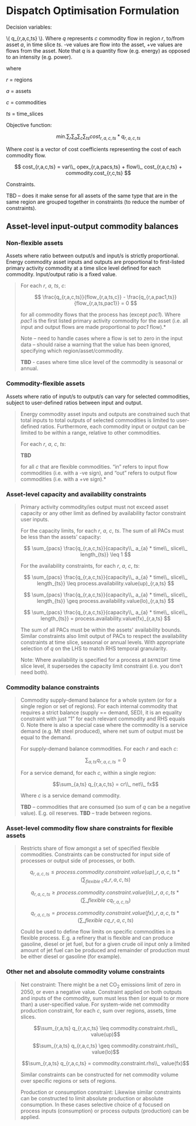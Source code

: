 # Dispatch Optimisation Formulation

Decision variables:

\\( q_{r,a,c,ts} \\). Where *q* represents *c* commodity flow in region *r*, to/from asset *a*, in
time slice *ts*.
-ve values are flow into the asset, +ve values are flows from the asset. Note that *q* is a quantity
flow (e.g. energy) as opposed to an intensity (e.g. power).

where

*r* = regions

*a* = assets

*c* = commodities

*ts* = time_slices

Objective function:

$$
  min. \sum_{r}{\sum_{a}{\sum_{c}{\sum_{ts}}}} cost_{r,a,c,ts} * q_{r,a,c,ts}
$$

Where *cost* is a vector of cost coefficients representing the cost of
each commodity flow.

$$
  cost_{r,a,c,ts} = var\\_ opex_{r,a,pacs,ts} + flow\\_ cost_{r,a,c,ts} + commodity.cost_{r,c,ts}
$$

Constraints.

TBD – does it make sense for all assets of the same type that are in the
same region are grouped together in constraints (to reduce the number of
constraints).

## Asset-level input-output commodity balances

### Non-flexible assets

Assets where ratio between output/s and input/s is strictly proportional. Energy commodity asset
inputs and outputs are proportional to first-listed primary activity commodity at a time slice level
defined for each commodity. Input/output ratio is a fixed value.

> For each *r*, *a*, *ts*, *c*:
>
> $$ \frac{q_{r,a,c,ts}}{flow_{r,a,ts,c}} - \frac{q_{r,a,pac1,ts}}{flow_{r,a,ts,pac1}} = 0 $$
>
> for all commodity flows that the process has (except *pac1*). Where *pac1* is the first listed
> primary activity commodity for the asset (i.e. all input and output flows are made proportional to
> *pac1* flow).*
>
> Note – need to handle cases where a flow is set to zero in the input data – should raise a
> warning that the value has been ignored, specifying which region/asset/commodity.
>
> **TBD** - cases where time slice level of the commodity is seasonal or annual.

### Commodity-flexible assets

Assets where ratio of input/s to output/s can vary for selected commodities, subject to user-defined
ratios between input and output.

> Energy commodity asset inputs and outputs are constrained such that total inputs to total outputs
> of selected commodities is limited to user-defined ratios. Furthermore, each commodity input or
> output can be limited to be within a range, relative to other commodities.
>
> For each *r*, *a*, *c*, *ts*:
>
> **TBD**
>
> for all *c* that are flexible commodities. “in” refers to input flow commodities (i.e. with a -ve
> sign), and “out” refers to output flow commodities (i.e. with a +ve sign).*

### Asset-level capacity and availability constraints

> Primary activity commodity/ies output must not exceed asset capacity or any other limit as
> defined by availability factor constraint user inputs.
>
> For the capacity limits, for each *r*, *a*, *c*, *ts*. The sum of all PACs must be less than the
> assets’ capacity:
>
> $$
> \sum_{pacs} \frac{q_{r,a,c,ts}}{capacity\\_ a_{a} * time\\_ slice\\_ length_{ts}} \leq 1
> $$
>
> For the availability constraints, for each *r*, *a*, *c*, *ts*:
>
> $$
> \sum_{pacs} \frac{q_{r,a,c,ts}}{capacity\\_ a_{a} * time\\_ slice\\_ length_{ts}}
> \leq process.availability.value(up)_{r,a,ts}
> $$
>
> $$
> \sum_{pacs} \frac{q_{r,a,c,ts}}{capacity\\_ a_{a} * time\\_ slice\\_ length_{ts}}
> \geq process.availability.value(lo)_{r,a,ts}
> $$
>
> $$
> \sum_{pacs} \frac{q_{r,a,c,ts}}{capacity\\_ a_{a} * time\\_ slice\\_ length_{ts}}
> = process.availability.value(fx)_{r,a,ts}
> $$
>
> The sum of all PACs must be within the assets' availability bounds. Similar constraints also
> limit output of PACs to respect the availability constraints at time slice, seasonal or annual
> levels. With appropriate selection of *q* on the LHS to match RHS temporal granularity.
>
> Note: Where availability is specified for a process at `DAYNIGHT` time slice level, it supersedes
> the capacity limit constraint (i.e. you don’t need both).

### Commodity balance constraints

> Commodity supply-demand balance for a whole system (or for a single region or set of regions).
> For each internal commodity that requires a strict balance (supply == demand, SED), it is an
> equality constraint with just “1” for each relevant commodity and RHS equals 0. Note there is also
> a special case where the commodity is a service demand (e.g. Mt steel produced), where net sum of
> output must be equal to the demand.
>
> For supply-demand balance commodities. For each *r* and each *c*:
>
> $$\sum_{a,ts} q_{r,a,c,ts} = 0$$
>
> For a service demand, for each *c*, within a single region:
>
> $$\sum_{a,ts} q_{r,a,c,ts} = cr\\_ net\\_ fx$$
>
> Where *c* is a service demand commodity.
>
> **TBD** – commodities that are consumed (so sum of *q* can be a negative value). E.g. oil reserves.
> **TBD** – trade between regions.

### Asset-level commodity flow share constraints for flexible assets

> Restricts share of flow amongst a set of specified flexible commodities. Constraints can be
> constructed for input side of processes or output side of processes, or both.
>
> $$
> q_{r,a,c,ts} \leq process.commodity.constraint.value(up)\_{r,a,c,ts} *
> \left( \sum_{flexible\ c} q\_{r,a,c,ts} \right)
> $$
>
> $$
> q_{r,a,c,ts} \geq process.commodity.constraint.value(lo)\_{r,a,c,ts} *
> \left( \sum\_{flexible\ c} q_{r,a,c,ts} \right)
> $$
>
> $$
> q_{r,a,c,ts} = process.commodity.constraint.value(fx)\_{r,a,c,ts} *
> \left( \sum\_{flexible\ c} q\_{r,a,c,ts} \right)
> $$
>
> Could be used to define flow limits on specific commodities in a flexible process. E.g. a
> refinery that is flexible and can produce gasoline, diesel or jet fuel, but for a given crude oil
> input only a limited amount of jet fuel can be produced and remainder of production must be either
> diesel or gasoline (for example).

### Other net and absolute commodity volume constraints

<!-- markdownlint-disable-next-line MD033 -->
> Net constraint: There might be a net CO<sub>2</sub> emissions limit of zero in 2050, or even a
> negative value. Constraint applied on both outputs and inputs of the commodity, sum must less then
> (or equal to or more than) a user-specified value. For system-wide net commodity production
> constraint, for each *c*, sum over regions, assets, time slices.
>
> $$\sum_{r,a,ts} q_{r,a,c,ts} \leq commodity.constraint.rhs\\_ value(up)$$
>
> $$\sum_{r,a,ts} q_{r,a,c,ts} \geq commodity.constraint.rhs\\_ value(lo)$$
>
> $$\sum_{r,a,ts} q_{r,a,c,ts} = commodity.constraint.rhs\\_ value(fx)$$
>
> Similar constraints can be constructed for net commodity volume over specific regions or sets of
> regions.
>
> Production or consumption constraint: Likewise similar constraints can be constructed to limit
> absolute production or absolute consumption. In these cases selective choice of *q* focused on
> process inputs (consumption) or process outputs (production) can be applied.

